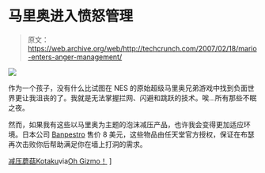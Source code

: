 # 马里奥进入愤怒管理

> 原文：<https://web.archive.org/web/http://techcrunch.com/2007/02/18/mario-enters-anger-management/>

![](img/7ae976990c0ac2d35163a344dee49364.png)

作为一个孩子，没有什么比试图在 NES 的原始超级马里奥兄弟游戏中找到负面世界更让我沮丧的了。我就是无法掌握拦网、闪避和跳跃的技术。唉…所有那些不眠之夜。

然而，如果我有这些以马里奥为主题的泡沫减压产品，也许我会变得更加适应环境。日本公司 [Banpestro](https://web.archive.org/web/20150513060123/http://www.banpresto.co.jp/) 售价 8 美元，这些物品由任天堂官方授权，保证在布瑟再次击败你后帮助满足你在墙上打洞的需求。

[减压蘑菇](https://web.archive.org/web/20150513060123/http://www.banpresto.co.jp/)[Kotaku](https://web.archive.org/web/20150513060123/http://kotaku.com/gaming/merch/stressed-squeeze-your-mushrooms-236332.php)via[Oh Gizmo！](https://web.archive.org/web/20150513060123/http://www.ohgizmo.com/2007/02/14/stress-relieving-mushrooms-no-not-that-kind/) ]